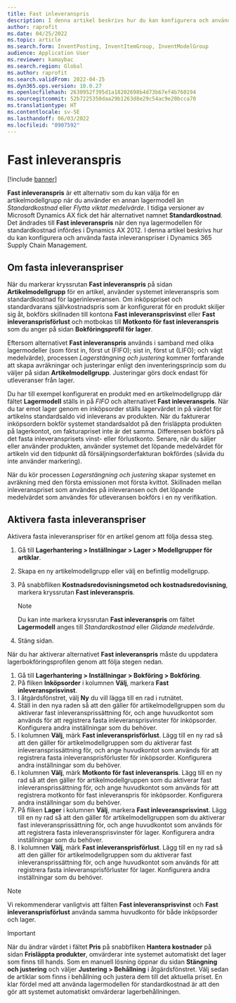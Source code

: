 ```yaml
---
title: Fast inleveranspris
description: I denna artikel beskrivs hur du kan konfigurera och använda fasta inleveranspriser i Microsoft Dynamics 365 Supply Chain Management.
author: raprofit
ms.date: 04/25/2022
ms.topic: article
ms.search.form: InventPosting, InventItemGroup, InventModelGroup
audience: Application User
ms.reviewer: kamaybac
ms.search.region: Global
ms.author: raprofit
ms.search.validFrom: 2022-04-25
ms.dyn365.ops.version: 10.0.27
ms.openlocfilehash: 2630952f395d1a18202698b4d73b67ef4b760194
ms.sourcegitcommit: 52b7225350daa29b1263d8e29c54ac9e20bcca70
ms.translationtype: HT
ms.contentlocale: sv-SE
ms.lasthandoff: 06/03/2022
ms.locfileid: "8907592"
---
```

# <a name="fixed-receipt-price"></a>Fast inleveranspris

[!include [banner](../includes/banner.md)]

**Fast inleveranspris** är ett alternativ som du kan välja för en artikelmodellgrupp när du använder en annan lagermodell än *Standardkostnad* eller *Flytta viktat medelvärde*. I tidiga versioner av Microsoft Dynamics AX fick det här alternativet namnet **Standardkostnad**. Det ändrades till **Fast inleveranspris** när den nya lagermodellen för standardkostnad infördes i Dynamics AX 2012. I denna artikel beskrivs hur du kan konfigurera och använda fasta inleveranspriser i Dynamics 365 Supply Chain Management.

## <a name="about-fixed-receipt-prices"></a>Om fasta inleveranspriser

När du markerar kryssrutan **Fast inleveranspris** på sidan **Artikelmodellgrupp** för en artikel, använder systemet inleveranspris som standardkostnad för lagerinleveransen. Om inköpspriset och standardvarans självkostnadspris som är konfigurerat för en produkt skiljer sig åt, bokförs skillnaden till kontona **Fast inleveransprisvinst** eller **Fast inleveransprisförlust** och motbokas till **Motkonto för fast inleveranspris** som du anger på sidan **Bokföringsprofil för lager**.

Eftersom alternativet **Fast inleveranspris** används i samband med olika lagermodeller (som först in, först ut (FIFO); sist in, först ut (LIFO); och vägt medelvärde), processen *Lagerstängning och justering* kommer fortfarande att skapa avräkningar och justeringar enligt den inventeringsprincip som du väljer på sidan **Artikelmodellgrupp**. Justeringar görs dock endast för utleveranser från lager.

Du har till exempel konfigurerat en produkt med en artikelmodellgrupp där fältet **Lagermodell** ställs in på *FIFO* och alternativet **Fast inleveranspris**. När du tar emot lager genom en inköpsorder ställs lagervärdet in på värdet för artikelns standardsaldo vid inleverans av produkten. När du fakturerar inköpsordern bokför systemet standardsaldot på den frisläppta produkten på lagerkontot, om fakturapriset inte är det samma. Differensen bokförs på det fasta inleveransprisets vinst- eller förlustkonto. Senare, när du säljer eller använder produkten, använder systemet det löpande medelvärdet för artikeln vid den tidpunkt då försäljningsorderfakturan bokfördes (såvida du inte använder markering).

När du kör processen *Lagerstängning och justering* skapar systemet en avräkning med den första emissionen mot första kvittot. Skillnaden mellan inleveranspriset som användes på inleveransen och det löpande medelvärdet som användes för utleveransen bokförs i en ny verifikation.

## <a name="enable-fixed-receipt-prices"></a>Aktivera fasta inleveranspriser

Aktivera fasta inleveranspriser för en artikel genom att följa dessa steg.

1. Gå till **Lagerhantering \> Inställningar \> Lager \> Modellgrupper för artiklar**.
2. Skapa en ny artikelmodellgrupp eller välj en befintlig modellgrupp.
3. På snabbfliken **Kostnadsredovisningsmetod och kostnadsredovisning**, markera kryssrutan **Fast inleveranspris**.

    > [!NOTE]
    > Du kan inte markera kryssrutan **Fast inleveranspris** om fältet **Lagermodell** anges till *Standardkostnad* eller *Glidande medelvärde*.

4. Stäng sidan.

När du har aktiverar alternativet **Fast inleveranspris** måste du uppdatera lagerbokföringsprofilen genom att följa stegen nedan.

1. Gå till **Lagerhantering \> Inställningar \> Bokföring \> Bokföring**.
1. På fliken **Inköpsorder** i kolumnen **Välj**, markera **Fast inleveransprisvinst**.
1. I åtgärdsfönstret, välj **Ny** du vill lägga till en rad i rutnätet.
1. Ställ in den nya raden så att den gäller för artikelmodellgruppen som du aktiverar fast inleveransprissättning för, och ange huvudkontot som används för att registrera fasta inleveransprisvinster för inköpsorder. Konfigurera andra inställningar som du behöver.
1. I kolumnen **Välj**, märk **Fast inleveransprisförlust**. Lägg till en ny rad så att den gäller för artikelmodellgruppen som du aktiverar fast inleveransprissättning för, och ange huvudkontot som används för att registrera fasta inleveransprisförluster för inköpsorder. Konfigurera andra inställningar som du behöver.
1. I kolumnen **Välj**, märk **Motkonto för fast inleveranspris**. Lägg till en ny rad så att den gäller för artikelmodellgruppen som du aktiverar fast inleveransprissättning för, och ange huvudkontot som används för att registrera motkonto för fast inleveranspris för inköpsorder. Konfigurera andra inställningar som du behöver.
1. På fliken **Lager** i kolumnen **Välj**, markera **Fast inleveransprisvinst**. Lägg till en ny rad så att den gäller för artikelmodellgruppen som du aktiverar fast inleveransprissättning för, och ange huvudkontot som används för att registrera fasta inleveransprisvinster för lager. Konfigurera andra inställningar som du behöver.
1. I kolumnen **Välj**, märk **Fast inleveransprisförlust**. Lägg till en ny rad så att den gäller för artikelmodellgruppen som du aktiverar fast inleveransprissättning för, och ange huvudkontot som används för att registrera fasta inleveransprisförluster för lager. Konfigurera andra inställningar som du behöver.

> [!NOTE]
> Vi rekommenderar vanligtvis att fälten **Fast inleveransprisvinst** och **Fast inleveransprisförlust** använda samma huvudkonto för både inköpsorder och lager.

> [!IMPORTANT]
> När du ändrar värdet i fältet **Pris** på snabbfliken **Hantera kostnader** på sidan **Frisläppta produkter**, omvärderar inte systemet automatiskt det lager som finns till hands. Som en manuell lösning öppnar du sidan **Stängning och justering** och väljer **Justering \> Behållning** i åtgärdsfönstret. Välj sedan de artiklar som finns i behållning och justera dem till det aktuella priset. En klar fördel med att använda lagermodellen för standardkostnad är att den gör att systemet automatiskt omvärderar lagerbehållningen.
